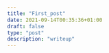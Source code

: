 ```yaml
---
title: "First_post"
date: 2021-09-14T00:35:36+01:00
draft: false
type: "post"
description: "writeup"
---
```


